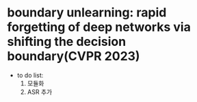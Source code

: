 # boundary unlearning: rapid forgetting of deep networks via shifting the decision boundary(CVPR 2023)

- to do list:
    1. 모듈화
    2. ASR 추가